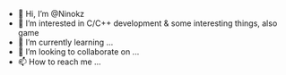 - 👋 Hi, I’m @Ninokz
- 👀 I’m interested in C/C++ development & some interesting things, also game
- 🌱 I’m currently learning ...
- 💞️ I’m looking to collaborate on ...
- 📫 How to reach me ...

<!---
Ninokz/Ninokz is a ✨ special ✨ repository because its `README.md` (this file) appears on your GitHub profile.
You can click the Preview link to take a look at your changes.
--->
